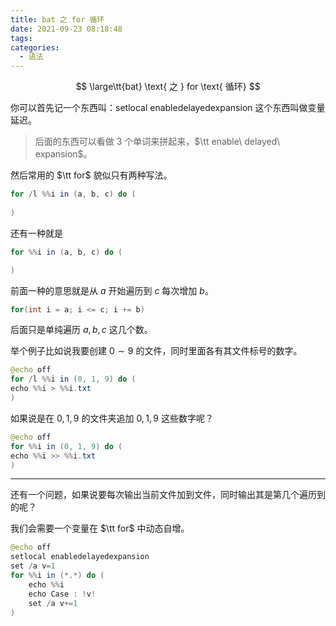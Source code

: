 ```yaml
---
title: bat 之 for 循环
date: 2021-09-23 08:18:48
tags: 
categories: 
  - 语法
---
```


$$
\large\tt{bat} \text{ 之 } for \text{ 循环}
$$

你可以首先记一个东西叫：$\text{setlocal enabledelayedexpansion}$ 这个东西叫做变量延迟。

> 后面的东西可以看做 $3$ 个单词来拼起来，$\tt enable\ delayed\ expansion$。

然后常用的 $\tt for$ 貌似只有两种写法。

```java
for /l %%i in (a, b, c) do (
	
)
```

还有一种就是

```java
for %%i in (a, b, c) do (

)
```

前面一种的意思就是从 $a$ 开始遍历到 $c$ 每次增加 $b$。

```cpp
for(int i = a; i <= c; i += b)
```

后面只是单纯遍历 $a, b, c$ 这几个数。

举个例子比如说我要创建 $0 \sim 9$ 的文件，同时里面各有其文件标号的数字。

```java
@echo off
for /l %%i in (0, 1, 9) do (
echo %%i > %%i.txt
)
```

如果说是在 $0, 1, 9$ 的文件夹追加 $0, 1, 9$ 这些数字呢？

```java
@echo off
for %%i in (0, 1, 9) do (
echo %%i >> %%i.txt
)
```

----

还有一个问题，如果说要每次输出当前文件加到文件，同时输出其是第几个遍历到的呢？

我们会需要一个变量在 $\tt for$ 中动态自增。

```java
@echo off
setlocal enabledelayedexpansion
set /a v=1
for %%i in (*.*) do (
	echo %%i
	echo Case : !v!
	set /a v+=1
)
```






